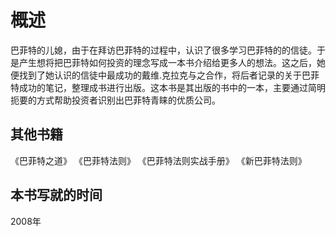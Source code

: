 # 概述
巴菲特的儿媳，由于在拜访巴菲特的过程中，认识了很多学习巴菲特的的信徒。于是产生想将把巴菲特如何投资的理念写成一本书介绍给更多人的想法。这之后，她便找到了她认识的信徒中最成功的戴维.克拉克与之合作，将后者记录的关于巴菲特成功的笔记，整理成书进行出版。这本书是其出版的书中的一本，主要通过简明扼要的方式帮助投资者识别出巴菲特青睐的优质公司。


## 其他书籍
《巴菲特之道》
《巴菲特法则》
《巴菲特法则实战手册》
《新巴菲特法则》

## 本书写就的时间
2008年